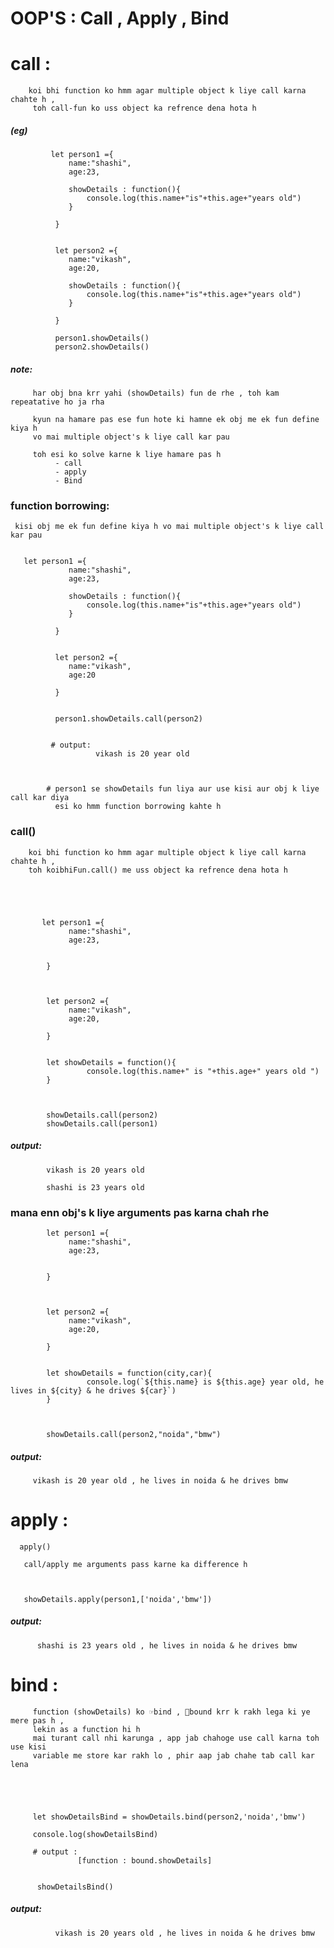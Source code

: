  # OOP'S : Call , Apply , Bind


# call :
        koi bhi function ko hmm agar multiple object k liye call karna chahte h , 
         toh call-fun ko uss object ka refrence dena hota h
         



 ##### (eg)
             let person1 ={
                 name:"shashi",
                 age:23,

                 showDetails : function(){
                     console.log(this.name+"is"+this.age+"years old")
                 }

              }


              let person2 ={
                 name:"vikash",
                 age:20,

                 showDetails : function(){
                     console.log(this.name+"is"+this.age+"years old")
                 }

              }

              person1.showDetails()
              person2.showDetails()


   #####  note:
         har obj bna krr yahi (showDetails) fun de rhe , toh kam repeatative ho ja rha 

         kyun na hamare pas ese fun hote ki hamne ek obj me ek fun define kiya h 
         vo mai multiple object's k liye call kar pau
         
         toh esi ko solve karne k liye hamare pas h
              - call
              - apply 
              - Bind
             

### function borrowing:

     kisi obj me ek fun define kiya h vo mai multiple object's k liye call kar pau

      
       let person1 ={
                 name:"shashi",
                 age:23,

                 showDetails : function(){
                     console.log(this.name+"is"+this.age+"years old")
                 }

              }


              let person2 ={
                 name:"vikash",
                 age:20

              }


              person1.showDetails.call(person2)


             # output:
                       vikash is 20 year old


            
            # person1 se showDetails fun liya aur use kisi aur obj k liye call kar diya 
              esi ko hmm function borrowing kahte h  



   ### call() 
        koi bhi function ko hmm agar multiple object k liye call karna chahte h , 
        toh koibhiFun.call() me uss object ka refrence dena hota h  





           let person1 ={
                 name:"shashi",
                 age:23,

                 
            }


              
            let person2 ={
                 name:"vikash",
                 age:20,

            }


            let showDetails = function(){
                     console.log(this.name+" is "+this.age+" years old ")
            }



            showDetails.call(person2)
            showDetails.call(person1)


##### output:
            vikash is 20 years old

            shashi is 23 years old



### mana enn obj's k liye arguments pas karna chah rhe 

            let person1 ={
                 name:"shashi",
                 age:23,

                 
            }


              
            let person2 ={
                 name:"vikash",
                 age:20,

            }


            let showDetails = function(city,car){
                     console.log(`${this.name} is ${this.age} year old, he lives in ${city} & he drives ${car}`)
            }

            
            
            showDetails.call(person2,"noida","bmw")



##### output:
         vikash is 20 year old , he lives in noida & he drives bmw





# apply :
       
      apply()
      
       call/apply me arguments pass karne ka difference h 



       showDetails.apply(person1,['noida','bmw'])


##### output:

          shashi is 23 years old , he lives in noida & he drives bmw




 # bind :   
         function (showDetails) ko ☞bind , 🤏bound krr k rakh lega ki ye mere pas h ,
         lekin as a function hi h 
         mai turant call nhi karunga , app jab chahoge use call karna toh use kisi
         variable me store kar rakh lo , phir aap jab chahe tab call kar lena 





         let showDetailsBind = showDetails.bind(person2,'noida','bmw')
         
         console.log(showDetailsBind)
         
         # output :
                   [function : bound.showDetails]


          showDetailsBind() 


  ##### output:        
              vikash is 20 years old , he lives in noida & he drives bmw        


    